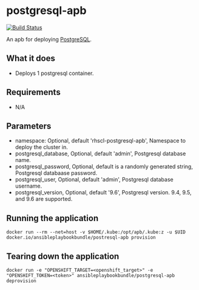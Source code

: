 postgresql-apb
======================

[![Build Status](https://travis-ci.org/ansibleplaybookbundle/postgresql-apb.svg?branch=master)](https://travis-ci.org/openshift/ansible-service-broker)

An apb for deploying [PostgreSQL](https://www.postgresql.org).

## What it does
* Deploys 1 postgresql container.

## Requirements
* N/A

## Parameters
* namespace: Optional, default 'rhscl-postgresql-apb', Namespace to deploy the cluster in.
* postgresql_database, Optional, default 'admin', Postgresql database name.
* postgresql_password, Optional, default is a randomly generated string, Postgresql databaase password.
* postgresql_user, Optional, default 'admin', Postgresql database username.
* postgresql_version, Optional, default '9.6', Postgresql version. 9.4, 9.5, and 9.6 are supported.

## Running the application
`docker run --rm --net=host -v $HOME/.kube:/opt/apb/.kube:z -u $UID docker.io/ansibleplaybookbundle/postresql-apb provision`

## Tearing down the application
`docker run -e "OPENSHIFT_TARGET=<openshift_target>" -e "OPENSHIFT_TOKEN=<token>" ansibleplaybookbundle/postgresql-apb deprovision`
